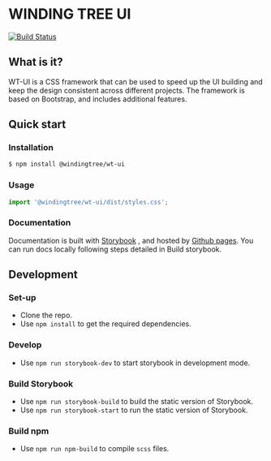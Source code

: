 # WINDING TREE UI
[![Build Status](https://travis-ci.org/windingtree/wt-ui.svg?branch=v1.0.0)](https://travis-ci.org/windingtree/wt-ui)

## What is it?
WT-UI is a CSS framework that can be used to speed up the UI building and keep the design consistent across different projects.
The framework is based on Bootstrap, and includes additional features.

## Quick start
### Installation
```bash
$ npm install @windingtree/wt-ui
```

### Usage
```javascript
import '@windingtree/wt-ui/dist/styles.css';
```

### Documentation
Documentation is built with [Storybook](https://storybook.js.org/) , and hosted by [Github pages](https://windingtree.github.io/wt-ui).
You can run docs locally following steps detailed in Build storybook.

## Development
### Set-up
* Clone the repo.
* Use `npm install` to get the required dependencies.

### Develop
* Use `npm run storybook-dev` to start storybook in development mode.

### Build Storybook
* Use `npm run storybook-build` to build the static version of Storybook.
* Use `npm run storybook-start` to run the static version of Storybook.

### Build npm
* Use `npm run npm-build` to compile `scss` files.
